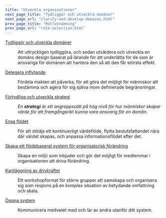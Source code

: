```yaml
---
title: "Utveckla organisationer"
next_page_title: "Tydliggör och utveckla domäner"
next_page_url: "clarify-and-develop-domains.html"
prev_page_title: "Rollutnämning"
prev_page_url: "role-selection.html"
---
```



<dl>

  <dt><a href="clarify-and-develop-domains.html">Tydliggör och utveckla domäner</a></dt>
  <dd><p>Att uttryckligen tydliggöra, och sedan utvärdera och utveckla en domäns design baserat på lärande för att underlätta för de som är ansvariga för domänen att hantera den så att den får största effekt. </p></dd>

  <dt><a href="delegate-influence.html">Delegera inflytande</a></dt>
  <dd><p>Fördela makten att påverka, för att göra det möjligt för människor att bestämma och agera för sig själva inom definierade begränsningar.</p></dd>

  <dt><a href="clarify-and-develop-strategy.html">Förtydliga och utveckla strategi</a></dt>
  <dd><p><em>En <strong>strategi</strong> är ett angreppssätt på hög nivå för hur människor skapar värde för att framgångsrikt kunna vara ansvarig för en domän.</em></p></dd>

  <dt><a href="align-flow.html">Ensa flödet</a></dt>
  <dd><p>För att stödja ett kontinuerligt värdeflöde, flytta beslutsfattandet nära där värdet skapas, och anpassa informationsflödet efter det.</p></dd>

  <dt><a href="create-a-pull-system-for-organizational-change.html">Skapa ett flödebaserat system för organisatorisk förändring</a></dt>
  <dd><p>Skapa en miljö som inbjuder och gör det möjligt för medlemmar i organisationen att driva förändring.</p></dd>

  <dt><a href="driver-mapping.html">Kartläggning av drivkrafter</a></dt>
  <dd><p>Ett workshopformat för större grupper att samskapa och organisera sig som respons på en komplex situation av betydande omfattning och skala.</p></dd>

  <dt><a href="open-systems.html">Öppna system</a></dt>
  <dd><p>Kommunicera medvetet med och lär av andra utanför ditt system.</p></dd>
</dl>